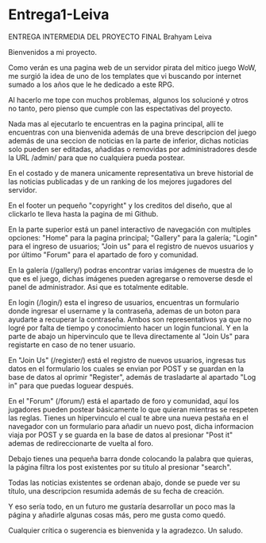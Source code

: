 # Entrega1-Leiva
ENTREGA INTERMEDIA DEL PROYECTO FINAL Brahyam Leiva

Bienvenidos a mi proyecto.

Como verán es una pagina web de un servidor pirata del mitico juego WoW, me surgió la idea de uno de los templates que vi buscando por 
internet sumado a los años que le he dedicado a este RPG.

Al hacerlo me tope con muchos problemas, algunos los solucioné y otros no tanto, pero pienso que cumple con las espectativas del proyecto.

Nada mas al ejecutarlo te encuentras en la pagina principal, allí te encuentras con una bienvenida además de una breve descripcion del juego además de
una seccion de noticias en la parte de inferior, dichas noticias solo pueden ser editadas, añadidas o removidas por administradores desde la URL /admin/ 
para que no cualquiera pueda postear.

En el costado y de manera unicamente representativa un breve historial de las noticias publicadas y de un ranking de los mejores jugadores del servidor.

En el footer un pequeño "copyright" y los creditos del diseño, que al clickarlo te lleva hasta la pagina de mi Github.

En la parte superior está un panel interactivo de navegación con multiples opciones: "Home" para la pagina principal; "Gallery" para la galería; "Login" para el ingreso
de usuarios; "Join us" para el registro de nuevos usuarios y por último "Forum" para el apartado de foro y comunidad.

En la galería (/gallery/) podras encontrar varias imágenes de muestra de lo que es el juego, dichas imágenes pueden agregarse o removerse desde el panel de administrador.
Asi que es totalmente editable.

En login (/login/) esta el ingreso de usuarios, encuentras un formulario donde ingresar el username y la contraseña, ademas de un boton para ayudarte a recuperar la contraseña.
Ambos son representativos ya que no logré por falta de tiempo y conocimiento hacer un login funcional. Y en la parte de abajo un hipervinculo que te lleva directamente al
"Join Us" para registarte en caso de no tener usuario.

En "Join Us" (/register/) está el registro de nuevos usuarios, ingresas tus datos en el formulario los cuales se envian por POST y se guardan en la base de datos al 
oprimir "Register", además de trasladarte al apartado "Log in" para que puedas loguear después.

En el "Forum" (/forum/) está el apartado de foro y comunidad, aquí los jugadores pueden postear básicamente lo que quieran mientras se respeten las reglas.
Tienes un hipervinculo el cual te abre una nueva pestaña en el navegador con un formulario para añadir un nuevo post, dicha informacion viaja por POST y se guarda en la 
base de datos al presionar "Post it" ademas de redireccionarte de vuelta al foro.

Debajo tienes una pequeña barra donde colocando la palabra que quieras, la página filtra los post existentes por su titulo al presionar "search".

Todas las noticias existentes se ordenan abajo, donde se puede ver su título, una descripcion resumida además de su fecha de creación.

Y eso sería todo, en un futuro me gustaría desarrollar un poco mas la página y añadirle algunas cosas más, pero me gusta como quedó.

Cualquier crítica o sugerencia es bienvenida y la agradezco. Un saludo.

